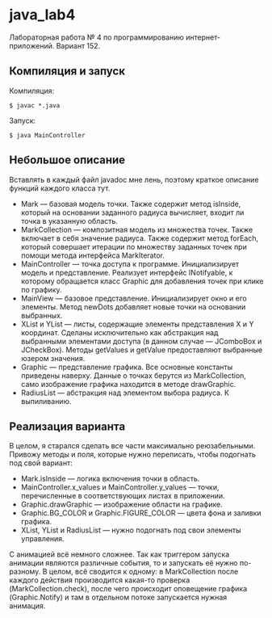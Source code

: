 java_lab4
=========

Лабораторная работа № 4 по программированию интернет-приложений. Вариант 152.

Компиляция и запуск
-------------------
Компиляция:

    $ javac *.java

Запуск:

    $ java MainController

Небольшое описание
------------------
Вставлять в каждый файл javadoc мне лень, поэтому краткое описание функций каждого класса тут.

* Mark — базовая модель точки. Также содержит метод isInside, который на основании заданного радиуса вычисляет, входит ли точка в указанную область.
* MarkCollection — композитная модель из множества точек. Также включает в себя значение радиуса. Также содержит метод forEach, который совершает итерации по множеству заданных точек при помощи метода интерфейса MarkIterator.
* MainController — точка доступа к программе. Инициализирует модель и представление. Реализует интерфейс INotifyable, к которому обращается класс Graphic для добавления точек при клике по графику.
* MainView — базовое представление. Инициализирует окно и его элементы. Метод newDots добавляет новые точки на основании выбранных.
* XList и YList — листы, содержащие элементы представления X и Y координат. Сделаны исключительно как абстракция над выбранными элементами доступа (в данном случае — JComboBox и JCheckBox). Методы getValues и getValue предоставляют выбранные юзером значения.
* Graphic — представление графика. Все основные константы приведены наверху. Данные о точках берутся из MarkCollection, само изображение графика находится в методе drawGraphic.
* RadiusList — абстракция над элементом выбора радиуса. К выпиливанию.

Реализация варианта
-------------------
В целом, я старался сделать все части максимально реюзабельными. Привожу методы и поля, которые нужно переписать, чтобы подогнать под свой вариант:

* Mark.isInside — логика включения точки в область.
* MainController.x\_values и MainController.y_values — точки, перечисленные в соответствующих листах в приложении.
* Graphic.drawGraphic — изображение области на графике.
* Graphic.BG_COLOR и Graphic.FIGURE_COLOR — цвета фона и заливки графика.
* XList, YList и RadiusList — нужно подогнать под свои элементы управления.

С анимацией всё немного сложнее. Так как триггером запуска анимации являются различные события, то и запускать её нужно по-разному. В целом, всё сводится к одному: в MarkCollection после каждого действия производится какая-то проверка (MarkCollection.check), после чего происходит оповещение графика (Graphic.Notify) и там в отдельном потоке запускается нужная анимация.
